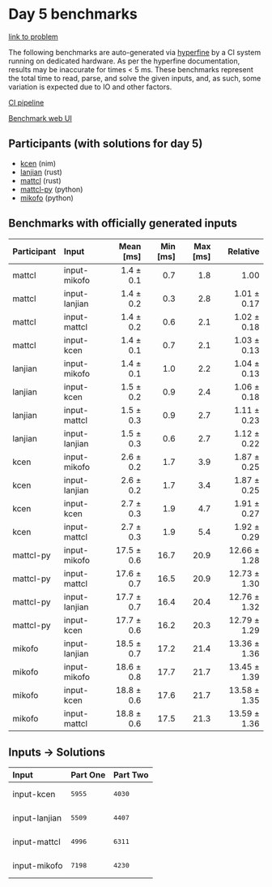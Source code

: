 # Day 5 benchmarks

[link to problem](https://adventofcode.com/2024/day/5)

The following benchmarks are auto-generated via
[hyperfine](https://github.com/sharkdp/hyperfine) by a CI system running on
dedicated hardware. As per the hyperfine documentation, results may be
inaccurate for times < 5 ms. These benchmarks represent the total time to read,
parse, and solve the given inputs, and, as such, some variation is expected due
to IO and other factors.

[CI pipeline](http://ci.papercode.net:8080/teams/main/pipelines/aoc2024)

[Benchmark web UI](https://aoc.ancalagon.black)


## Participants (with solutions for day 5)

- [kcen](https://github.com/kcen/aoc2024) (nim)
- [lanjian](https://github.com/lanjian/aoc-2024) (rust)
- [mattcl](https://github.com/mattcl/aoc2024) (rust)
- [mattcl-py](https://github.com/mattcl/aoc2024-py) (python)
- [mikofo](https://github.com/mikofo/aoc2024) (python)


## Benchmarks with officially generated inputs

| Participant | Input | Mean [ms] | Min [ms] | Max [ms] | Relative |
|:---|:---|---:|---:|---:|---:|
| mattcl | input-mikofo | 1.4 ± 0.1 | 0.7 | 1.8 | 1.00 |
| mattcl | input-lanjian | 1.4 ± 0.2 | 0.3 | 2.8 | 1.01 ± 0.17 |
| mattcl | input-mattcl | 1.4 ± 0.2 | 0.6 | 2.1 | 1.02 ± 0.18 |
| mattcl | input-kcen | 1.4 ± 0.1 | 0.7 | 2.1 | 1.03 ± 0.13 |
| lanjian | input-mikofo | 1.4 ± 0.1 | 1.0 | 2.2 | 1.04 ± 0.13 |
| lanjian | input-kcen | 1.5 ± 0.2 | 0.9 | 2.4 | 1.06 ± 0.18 |
| lanjian | input-mattcl | 1.5 ± 0.3 | 0.9 | 2.7 | 1.11 ± 0.23 |
| lanjian | input-lanjian | 1.5 ± 0.3 | 0.6 | 2.7 | 1.12 ± 0.22 |
| kcen | input-mikofo | 2.6 ± 0.2 | 1.7 | 3.9 | 1.87 ± 0.25 |
| kcen | input-lanjian | 2.6 ± 0.2 | 1.7 | 3.4 | 1.87 ± 0.25 |
| kcen | input-kcen | 2.7 ± 0.3 | 1.9 | 4.7 | 1.91 ± 0.27 |
| kcen | input-mattcl | 2.7 ± 0.3 | 1.9 | 5.4 | 1.92 ± 0.29 |
| mattcl-py | input-mikofo | 17.5 ± 0.6 | 16.7 | 20.9 | 12.66 ± 1.28 |
| mattcl-py | input-mattcl | 17.6 ± 0.7 | 16.5 | 20.9 | 12.73 ± 1.30 |
| mattcl-py | input-lanjian | 17.7 ± 0.7 | 16.4 | 20.4 | 12.76 ± 1.32 |
| mattcl-py | input-kcen | 17.7 ± 0.6 | 16.2 | 20.3 | 12.79 ± 1.29 |
| mikofo | input-lanjian | 18.5 ± 0.7 | 17.2 | 21.4 | 13.36 ± 1.36 |
| mikofo | input-mikofo | 18.6 ± 0.8 | 17.7 | 21.7 | 13.45 ± 1.39 |
| mikofo | input-kcen | 18.8 ± 0.6 | 17.6 | 21.7 | 13.58 ± 1.35 |
| mikofo | input-mattcl | 18.8 ± 0.6 | 17.5 | 21.3 | 13.59 ± 1.36 |


## Inputs -> Solutions

| Input | Part One | Part Two |
|:---|:---|:---|
|input-kcen|<pre>5955</pre>|<pre>4030</pre>|
|input-lanjian|<pre>5509</pre>|<pre>4407</pre>|
|input-mattcl|<pre>4996</pre>|<pre>6311</pre>|
|input-mikofo|<pre>7198</pre>|<pre>4230</pre>|